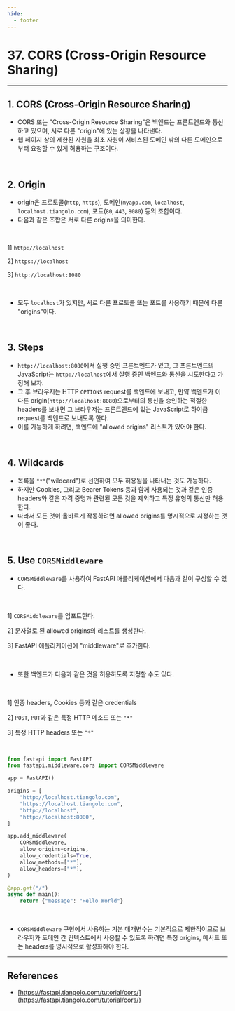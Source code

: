 ```yaml
---
hide:
  - footer
---
```


# 37. CORS (Cross-Origin Resource Sharing)

---

## 1. CORS (Cross-Origin Resource Sharing)

- CORS 또는 "Cross-Origin Resource Sharing"은 백엔드는 프론트엔드와 통신하고 있으며, 서로 다른 "origin"에 있는 상황을 나타낸다.
- 웹 페이지 상의 제한된 자원을 최초 자원이 서비스된 도메인 밖의 다른 도메인으로부터 요청할 수 있게 허용하는 구조이다.

<br/>

## 2. Origin

- origin은 프로토콜(`http`, `https`), 도메인(`myapp.com`, `localhost`, `localhost.tiangolo.com`), 포트(`80`, `443`, `8080`) 등의 조합이다.
- 다음과 같은 조합은 서로 다른 origins을 의미한다.

<br/>

1] `http://localhost`

2] `https://localhost`

3] `http://localhost:8080`

<br/>

- 모두 `localhost`가 있지만, 서로 다른 프로토콜 또는 포트를 사용하기 때문에 다른 "origins"이다.

<br/>

## 3. Steps

- `http://localhost:8080`에서 실행 중인 프론트엔드가 있고, 그 프론트엔드의 JavaScript는 `http://localhost`에서 실행 중인 백엔드와 통신을 시도한다고 가정해 보자.
- 그 후 브라우저는 HTTP `OPTIONS` request를 백엔드에 보내고, 만약 백엔드가 이 다른 origin(`http://localhost:8080`)으로부터의 통신을 승인하는 적절한 headers를 보내면 그 브라우저는 프론트엔드에 있는 JavaScript로 하여금 request를 백엔드로 보내도록 한다.
- 이를 가능하게 하려면, 백엔드에 "allowed origins" 리스트가 있어야 한다.

<br/>

## 4. Wildcards

- 목록을 `"*"`("wildcard")로 선언하여 모두 허용됨을 나타내는 것도 가능하다.
- 하지만 Cookies, 그리고 Bearer Tokens 등과 함께 사용되는 것과 같은 인증 headers와 같은 자격 증명과 관련된 모든 것을 제외하고 특정 유형의 통신만 허용한다.
- 따라서 모든 것이 올바르게 작동하려면 allowed origins를 명시적으로 지정하는 것이 좋다.

<br/>

## 5. Use `CORSMiddleware`

- `CORSMiddleware`를 사용하여 FastAPI 애플리케이션에서 다음과 같이 구성할 수 있다.

<br/>

1] `CORSMiddleware`를 임포트한다.

2] 문자열로 된 allowed origins의 리스트를 생성한다.

3] FastAPI 애플리케이션에 "middleware"로 추가한다.

<br/>

- 또한 백엔드가 다음과 같은 것을 허용하도록 지정할 수도 있다.

<br/>

1] 인증 headers, Cookies 등과 같은 credentials

2] `POST`, `PUT`과 같은 특정 HTTP 메소드 또는 `"*"`

3] 특정 HTTP headers 또는 `"*"`

<br/>

```python
from fastapi import FastAPI
from fastapi.middleware.cors import CORSMiddleware

app = FastAPI()

origins = [
    "http://localhost.tiangolo.com",
    "https://localhost.tiangolo.com",
    "http://localhost",
    "http://localhost:8080",
]

app.add_middleware(
    CORSMiddleware,
    allow_origins=origins,
    allow_credentials=True,
    allow_methods=["*"],
    allow_headers=["*"],
)

@app.get("/")
async def main():
    return {"message": "Hello World"}
```

<br/>

- `CORSMiddleware` 구현에서 사용하는 기본 매개변수는 기본적으로 제한적이므로 브라우저가 도메인 간 컨텍스트에서 사용할 수 있도록 하려면 특정 origins, 메서드 또는 headers를 명시적으로 활성화해야 한다.

---

## References

- [https://fastapi.tiangolo.com/tutorial/cors/](https://fastapi.tiangolo.com/tutorial/cors/)
